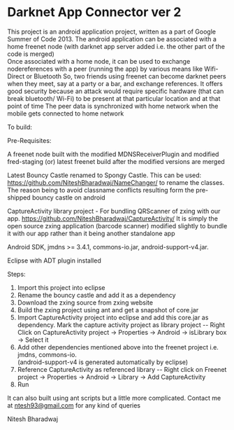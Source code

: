Darknet App Connector ver 2
=======

This project is an android application project, written as a part of Google Summer of Code 2013.
The android application can be associated with a home freenet node (with darknet app server added i.e. the other part of the code is merged)  
Once associated with a home node, it can be used to exchange nodereferences with a peer (running the app) by various means like Wifi-Direct or Bluetooth
So, two friends using freenet can become darknet peers when they meet, say at a party or a bar, and exchange references. 
It offers good security because an attack would require specific hardware (that can break bluetooth/ Wi-Fi) to be present at that particular location and at that point of time
The peer data is synchronized with home network when the mobile gets connected to home network

To build:

Pre-Requisites:

A freenet node built with the modified MDNSReceiverPlugin and modified fred-staging
(or) latest freenet build after the modified versions are merged

Latest Bouncy Castle renamed to Spongy Castle. This can be used: https://github.com/NiteshBharadwaj/NameChanger/ to rename the classes. 
The reason being to avoid classname conflicts resulting form the pre-shipped bouncy castle on android

CaptureActivity library project - For bundling QRScanner of zxing with our app. 
https://github.com/NiteshBharadwaj/CaptureActivity/
It is simply the open source zxing application (barcode scanner) modified slightly to bundle it with our app rather than it being another standalone app

Android SDK,
jmdns >= 3.4.1,
commons-io.jar,
android-support-v4.jar.

Eclipse with ADT plugin installed

Steps:
1) Import this project into eclipse
2) Rename the bouncy castle and add it as a dependency
3) Download the zxing source from zxing website
4) Build the zxing project using ant and get a snapshot of core.jar
5) Import CaptureActivity project into eclipse and add this core.jar as dependency. 
Mark the capture activity project as library project --  Right Click on CaptureActivity project -> Properties -> Android -> isLibrary box -> Select it
6) Add other dependencies mentioned above into the freenet project i.e. jmdns, commons-io.    
(android-support-v4 is generated automatically by eclipse)
7) Reference CaptureActivity as referenced library -- Right click on Freenet project -> Properties -> Android -> Library -> Add CaptureActivity
8) Run 

It can also built using ant scripts but a little more complicated.
Contact me at ntesh93@gmail.com for any kind of queries

Nitesh Bharadwaj

